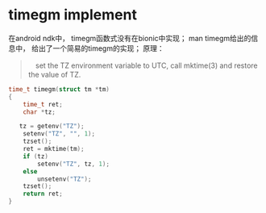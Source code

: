 # timegm implement


在android ndk中， timegm函数式没有在bionic中实现； man timegm给出的信息中， 给出了一个简易的timegm的实现；
原理： 
 >　set the TZ environment variable to UTC, call mktime(3) and restore the value of TZ. 

```c
time_t timegm(struct tm *tm)
{
    time_t ret;
    char *tz;

   tz = getenv("TZ");
    setenv("TZ", "", 1);
    tzset();
    ret = mktime(tm);
    if (tz)
        setenv("TZ", tz, 1);
    else
        unsetenv("TZ");
    tzset();
    return ret;
}
```
